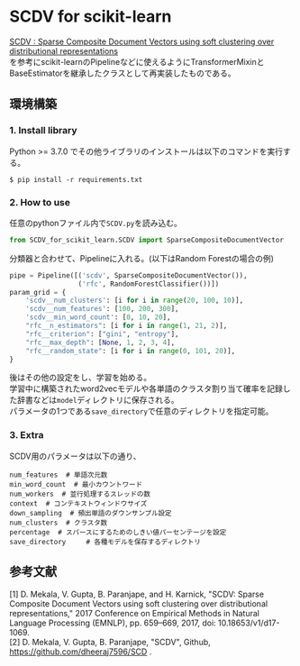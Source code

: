 # SCDV for scikit-learn
[SCDV : Sparse Composite Document Vectors using soft clustering over distributional representations](https://www.aclweb.org/anthology/D17-1069/)  
を参考にscikit-learnのPipelineなどに使えるようにTransformerMixinとBaseEstimatorを継承したクラスとして再実装したものである。  


## 環境構築
### 1. Install library
Python >= 3.7.0 でその他ライブラリのインストールは以下のコマンドを実行する。  
```shell script
$ pip install -r requirements.txt
```


### 2. How to use
任意のpythonファイル内で`SCDV.py`を読み込む。
```python
from SCDV_for_scikit_learn.SCDV import SparseCompositeDocumentVector
```
分類器と合わせて、Pipelineに入れる。(以下はRandom Forestの場合の例)  
```python
pipe = Pipeline([('scdv', SparseCompositeDocumentVector()),
                 ('rfc', RandomForestClassifier())])
param_grid = {
    'scdv__num_clusters': [i for i in range(20, 100, 10)],
    'scdv__num_features': [100, 200, 300],
    'scdv__min_word_count': [0, 10, 20],
    "rfc__n_estimators": [i for i in range(1, 21, 2)],
    "rfc__criterion": ["gini", "entropy"],
    "rfc__max_depth": [None, 1, 2, 3, 4],
    "rfc__random_state": [i for i in range(0, 101, 20)],
}
```
後はその他の設定をし、学習を始める。  
学習中に構築されたword2vecモデルや各単語のクラスタ割り当て確率を記録した辞書などは`model`ディレクトリに保存される。  
パラメータの1つである`save_directory`で任意のディレクトリを指定可能。  


### 3. Extra
SCDV用のパラメータは以下の通り、
```
num_features  # 単語次元数
min_word_count  # 最小カウントワード
num_workers  # 並行処理するスレッドの数
context  # コンテキストウィンドウサイズ
down_sampling  # 頻出単語のダウンサンプル設定
num_clusters  # クラスタ数
percentage  # スパースにするためのしきい値パーセンテージを設定
save_directory     # 各種モデルを保存するディレクトリ
```


## 参考文献
[1] D. Mekala, V. Gupta, B. Paranjape, and H. Karnick, "SCDV: Sparse Composite Document Vectors using soft clustering over distributional representations," 2017 Conference on Empirical Methods in Natural Language Processing (EMNLP), pp. 659–669, 2017, doi: 10.18653/v1/d17-1069.  
[2] D. Mekala, V. Gupta, B. Paranjape, "SCDV", Github, https://github.com/dheeraj7596/SCD .